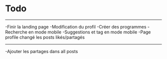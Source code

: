 # Todo

---

-Finir la landing page
-Modification du profil
-Créer des programmes
-Recherche en mode mobile
-Suggestions et tag en mode mobile
-Page profile changé les posts likés/partagés

---

-Ajouter les partages dans all posts

